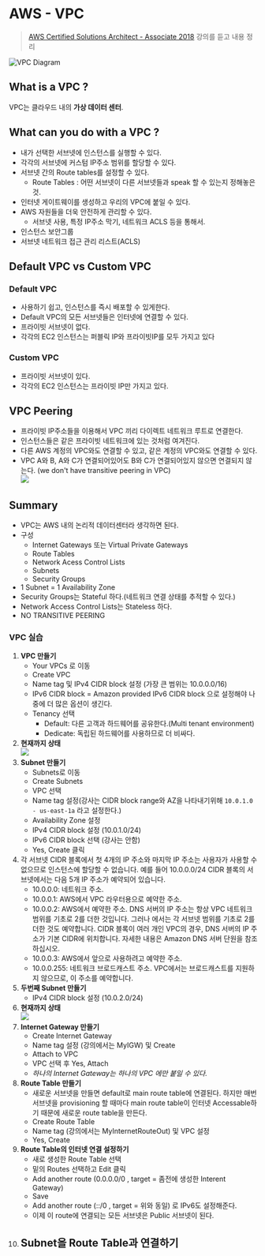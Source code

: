 # AWS - VPC
>[AWS Certified Solutions Architect - Associate 2018](https://www.udemy.com/aws-certified-solutions-architect-associate/) 강의를 듣고 내용 정리  

![VPC Diagram](https://github.com/Integerous/TIL/blob/master/AWS/img/VPCdiagram.png?raw=true)
## What is a VPC ?
VPC는 클라우드 내의 **가상 데이터 센터**.

## What can you do with a VPC ?
- 내가 선택한 서브넷에 인스턴스를 실행할 수 있다.
- 각각의 서브넷에 커스텀 IP주소 범위를 할당할 수 있다.
- 서브넷 간의 Route tables를 설정할 수 있다.
  - Route Tables : 어떤 서브넷이 다른 서브넷들과 speak 할 수 있는지 정해놓은 것.
- 인터넷 게이트웨이를 생성하고 우리의 VPC에 붙일 수 있다.
- AWS 자원들을 더욱 안전하게 관리할 수 있다.
  - 서브넷 사용, 특정 IP주소 막기, 네트워크 ACLS 등을 통해서.
- 인스턴스 보안그룹
- 서브넷 네트워크 접근 관리 리스트(ACLS)

## Default VPC vs Custom VPC

### Default VPC
- 사용하기 쉽고, 인스턴스를 즉시 배포할 수 있게한다.
- Default VPC의 모든 서브넷들은 인터넷에 연결할 수 있다.
- 프라이빗 서브넷이 없다.
- 각각의 EC2 인스턴스는 퍼블릭 IP와 프라이빗IP를 모두 가지고 있다

### Custom VPC
- 프라이빗 서브넷이 있다.
- 각각의 EC2 인스턴스는 프라이빗 IP만 가지고 있다.

## VPC Peering
- 프라이빗 IP주소들을 이용해서 VPC 끼리 다이렉트 네트워크 루트로 연결한다.
- 인스턴스들은 같은 프라이빗 네트워크에 있는 것처럼 여겨진다.
- 다른 AWS 계정의 VPC와도 연결할 수 있고, 같은 계정의 VPC와도 연결할 수 있다.
- VPC A와 B, A와 C가 연결되어있어도 B와 C가 연결되어있지 않으면 연결되지 않는다. (we don't have transitive peering in VPC)  
![](https://github.com/Integerous/TIL/blob/master/AWS/img/VPCtransitivePeering.png?raw=true)

## Summary
- VPC는 AWS 내의 논리적 데이터센터라 생각하면 된다.
- 구성
  - Internet Gateways 또는 Virtual Private Gateways
  - Route Tables
  - Network Acess Control Lists
  - Subnets
  - Security Groups
- 1 Subnet = 1 Availability Zone
- Security Groups는 Stateful 하다.(네트워크 연결 상태를 추적할 수 있다.)
- Network Access Control Lists는 Stateless 하다.
- NO TRANSITIVE PEERING

### VPC 실습
1. **VPC 만들기**
    - Your VPCs 로 이동
    - Create VPC
    - Name tag 및 IPv4 CIDR block 설정 (가장 큰 범위는 10.0.0.0/16)
    - IPv6 CIDR block = Amazon provided IPv6 CIDR block 으로 설정해야 나중에 더 많은 옵션이 생긴다.
    - Tenancy 선택
      - Default: 다른 고객과 하드웨어를 공유한다.(Multi tenant environment)
      - Dedicate: 독립된 하드웨어를 사용하므로 더 비싸다.  
2. **현재까지 상태**  
![](https://github.com/Integerous/TIL/blob/master/AWS/img/VPC%20with%20Public%20&%20Private%20Subnet1.png?raw=true)
3. **Subnet 만들기**
    - Subnets로 이동
    - Create Subnets
    - VPC 선택
    - Name tag 설정(강사는 CIDR block range와 AZ을 나타내기위해 `10.0.1.0 - us-east-1a` 라고 설정한다.)
    - Availability Zone 설정
    - IPv4 CIDR block 설정 (10.0.1.0/24)
    - IPv6 CIDR block 선택 (강사는 안함)
    - Yes, Create 클릭
4. 각 서브넷 CIDR 블록에서 첫 4개의 IP 주소와 마지막 IP 주소는 사용자가 사용할 수 없으므로 인스턴스에 할당할 수 없습니다. 예를 들어 10.0.0.0/24 CIDR 블록의 서브넷에서는 다음 5개 IP 주소가 예약되어 있습니다.
    - 10.0.0.0: 네트워크 주소.
    - 10.0.0.1: AWS에서 VPC 라우터용으로 예약한 주소.
    - 10.0.0.2: AWS에서 예약한 주소. DNS 서버의 IP 주소는 항상 VPC 네트워크 범위를 기초로 2를 더한 것입니다. 그러나 에서는 각 서브넷 범위를 기초로 2를 더한 것도 예약합니다. CIDR 블록이 여러 개인 VPC의 경우, DNS 서버의 IP 주소가 기본 CIDR에 위치합니다. 자세한 내용은 Amazon DNS 서버 단원을 참조하십시오.
    - 10.0.0.3: AWS에서 앞으로 사용하려고 예약한 주소.
    - 10.0.0.255: 네트워크 브로드캐스트 주소. VPC에서는 브로드캐스트를 지원하지 않으므로, 이 주소를 예약합니다.
5. **두번째 Subnet 만들기**
    - IPv4 CIDR block 설정 (10.0.2.0/24)  
6. **현재까지 상태**    
![](https://github.com/Integerous/TIL/blob/master/AWS/img/VPC%20with%20Public%20&%20Private%20Subnet2.png?raw=true)
7. **Internet Gateway 만들기**
    - Create Internet Gateway
    - Name tag 설정 (강의에서는 MyIGW) 및 Create
    - Attach to VPC
    - VPC 선택 후 Yes, Attach
    - *하나의 Internet Gateway는 하나의 VPC 에만 붙일 수 있다.*
8. **Route Table 만들기**
    - 새로운 서브넷을 만들면 default로 main route table에 연결된다. 하지만 매번 서브넷을 provisioning 할 때마다 main route table이 인터넷 Accessable하기 때문에 새로운 route table을 만든다.
    - Create Route Table
    - Name tag (강의에서는 MyInternetRouteOut) 및 VPC 설정
    - Yes, Create
9. **Route Table의 인터넷 연결 설정하기**
    - 새로 생성한 Route Table 선택
    - 밑의 Routes 선택하고 Edit 클릭
    - Add another route (0.0.0.0/0 , target = 좀전에 생성한 Interent Gateway)
    - Save
    - Add another route (::/0 , target = 위와 동일) 로 IPv6도 설정해준다.
    - 이제 이 route에 연결되는 모든 서브넷은 Public 서브넷이 된다.
10. **Subnet을 Route Table과 연결하기**
    - 
